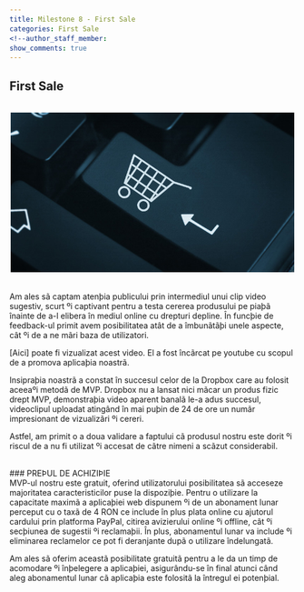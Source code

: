 ```yaml
---
title: Milestone 8 - First Sale
categories: First Sale
<!--author_staff_member:
show_comments: true
---
```


## First Sale  


<br/>
<center>
<img src="https://github.com/rptoma/Flaty/raw/master/_posts/FirstSale/chart.jpg" width="500">
</center>  
<br/>

Am ales sã captam atenþia publicului prin intermediul unui clip video sugestiv, scurt ºi captivant pentru a testa cererea produsului pe piaþã înainte de a-l elibera în mediul online cu drepturi depline. În funcþie de feedback-ul primit avem posibilitatea atât de a îmbunãtãþi unele aspecte, cât ºi de a ne mãri baza de utilizatori.

[Aici] poate fi vizualizat acest video. El a fost încãrcat pe youtube cu scopul de a promova aplicaþia noastrã.


Insipraþia noastrã a constat în succesul celor de la Dropbox care au folosit aceeaºi metodã de MVP. Dropbox nu a lansat nici mãcar un produs fizic drept MVP, demonstraþia video aparent banalã le-a adus succesul, videoclipul uploadat atingând în mai puþin de 24 de ore un numãr impresionant de vizualizãri ºi cereri. 

Astfel, am primit o a doua validare a faptului cã produsul nostru este dorit ºi riscul de a nu fi utilizat ºi accesat de cãtre nimeni a scãzut considerabil. 
<br/>

<br/>
### PREÞUL DE ACHIZIÞIE
<br/>
MVP-ul nostru este gratuit, oferind utilizatorului posibilitatea sã acceseze majoritatea caracteristicilor puse la dispoziþie. Pentru o utilizare la capacitate maximã a aplicaþiei web dispunem ºi de un abonament lunar perceput cu o taxã de 4 RON ce include în plus plata online cu ajutorul cardului prin platforma PayPal, citirea avizierului online ºi offline, cât ºi secþiunea de sugestii ºi reclamaþii. În plus, abonamentul lunar va include ºi eliminarea reclamelor ce pot fi deranjante dupã o utilizare îndelungatã.

Am ales sã oferim aceastã posibilitate gratuitã pentru a le da un timp de acomodare ºi înþelegere a aplicaþiei, asigurându-se în final atunci când aleg abonamentul lunar cã aplicaþia este folositã la întregul ei potenþial.

